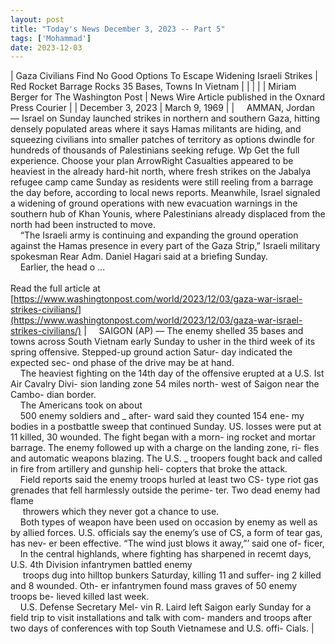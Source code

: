 ```yaml
---
layout: post
title: "Today's News December 3, 2023 -- Part 5"
tags: ['Mohammad']
date: 2023-12-03
---
```


| Gaza Civilians Find No Good Options To Escape Widening Israeli Strikes | Red Rocket Barrage Rocks 35 Bases, Towns In Vietnam |
|  |  |
| Miriam Berger for The Washington Post | News Wire Article published in the Oxnard Press Courier |
| December 3, 2023 | March 9, 1969 |
| &nbsp;&nbsp;&nbsp;&nbsp;AMMAN, Jordan — Israel on Sunday launched strikes in northern and southern Gaza, hitting densely populated areas where it says Hamas militants are hiding, and squeezing civilians into smaller patches of territory as options dwindle for hundreds of thousands of Palestinians seeking refuge. Wp Get the full experience. Choose your plan ArrowRight Casualties appeared to be heaviest in the already hard-hit north, where fresh strikes on the Jabalya refugee camp came Sunday as residents were still reeling from a barrage the day before, according to local news reports. Meanwhile, Israel signaled a widening of ground operations with new evacuation warnings in the southern hub of Khan Younis, where Palestinians already displaced from the north had been instructed to move.<br>&nbsp;&nbsp;&nbsp;&nbsp;“The Israeli army is continuing and expanding the ground operation against the Hamas presence in every part of the Gaza Strip,” Israeli military spokesman Rear Adm. Daniel Hagari said at a briefing Sunday.<br>&nbsp;&nbsp;&nbsp;&nbsp;Earlier, the head o ...<br><br>Read the full article at<br>[https://www.washingtonpost.com/world/2023/12/03/gaza-war-israel-strikes-civilians/](https://www.washingtonpost.com/world/2023/12/03/gaza-war-israel-strikes-civilians/) | &nbsp;&nbsp;&nbsp;&nbsp;SAIGON (AP) — The enemy shelled 35 bases and towns across South Vietnam early Sunday to usher in the third week of its spring offensive. Stepped-up ground action Satur- day indicated the expected sec- ond phase of the drive may be at hand.<br>&nbsp;&nbsp;&nbsp;&nbsp;The heaviest fighting on the 14th day of the offensive erupted at a U.S. Ist Air Cavalry Divi- sion landing zone 54 miles north- west of Saigon near the Cambo- dian border.<br>&nbsp;&nbsp;&nbsp;&nbsp;The Americans took on about<br>&nbsp;&nbsp;&nbsp;&nbsp;500 enemy soldiers and _ after- ward said they counted 154 ene- my bodies in a postbattle sweep that continued Sunday. US. losses were put at 11 killed, 30 wounded. The fight began with a morn- ing rocket and mortar barrage. The enemy followed up with a charge on the landing zone, ri- fles and automatic weapons blazing. The U.S. _ troopers fought back and called in fire from artillery and gunship heli- copters that broke the attack.<br>&nbsp;&nbsp;&nbsp;&nbsp;Field reports said the enemy troops hurled at least two CS- type riot gas grenades that fell harmlessly outside the perime- ter. Two dead enemy had flame<br>&nbsp;&nbsp;&nbsp;&nbsp; throwers which they never got a chance to use.<br>&nbsp;&nbsp;&nbsp;&nbsp;Both types of weapon have been used on occasion by enemy as well as by allied forces. U.S. officials say the enemy’s use of CS, a form of tear gas, has nev- er been effective. “The wind just blows it away,”’ said one of- ficer,<br>&nbsp;&nbsp;&nbsp;&nbsp;In the central highlands, where fighting has sharpened in recemt days, U.S. 4th Division infantrymen battled enemy<br>&nbsp;&nbsp;&nbsp;&nbsp; troops dug into hilltop bunkers Saturday, killing 11 and suffer- ing 2 killed and 8 wounded. Oth- er infantrymen found mass graves of 50 enemy troops be- lieved killed last week.<br>&nbsp;&nbsp;&nbsp;&nbsp;U.S. Defense Secretary Mel- vin R. Laird left Saigon early Sunday for a field trip to visit installations and talk with com- manders and troops after two days of conferences with top South Vietnamese and U.S. offi- Cials.  |